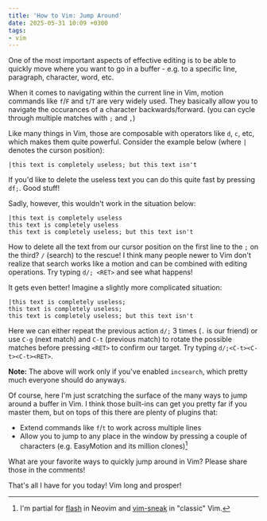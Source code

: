 ```yaml
---
title: 'How to Vim: Jump Around'
date: 2025-05-31 10:09 +0300
tags:
- vim
---
```


One of the most important aspects of effective editing is to be able to quickly
move where you want to go in a buffer - e.g. to a specific line, paragraph,
character, word, etc.

When it comes to navigating within the current line in Vim, motion commands like
`f`/`F` and `t`/`T` are very widely used. They basically allow you to navigate
the occurances of a character backwards/forward. (you can cycle through multiple
matches with `;` and `,`)

Like many things in Vim, those are composable with operators like `d`, `c`, etc, which makes
them quite powerful. Consider the example below (where `|` denotes the curson position):

```
|this text is completely useless; but this text isn't
```

If you'd like to delete the useless text you can do this quite fast by pressing `df;`.
Good stuff!

Sadly, however, this wouldn't work in the situation below:

```
|this text is completely useless
this text is completely useless
this text is completely useless; but this text isn't
```

How to delete all the text from our cursor position on the first line to the `;` on the third?
`/` (search) to the rescue! I think many people newer to Vim don't realize that search works
like a motion and can be combined with editing operations. Try typing `d/; <RET>` and see what
happens!

It gets even better! Imagine a slightly more complicated situation:

```
|this text is completely useless;
this text is completely useless;
this text is completely useless; but this text isn't
```

Here we can either repeat the previous action `d/;` 3 times (`.` is our friend)
or use `C-g` (next match) and `C-t` (previous match) to rotate the possible
matches before pressing `<RET>` to confirm our target. Try typing
`d/;<C-t><C-t><C-t><RET>`.

**Note:** The above will work only if you've enabled `incsearch`, which pretty much everyone should
do anyways.

Of course, here I'm just scratching the surface of the many ways to jump around a buffer in Vim.
I think those built-ins can get you pretty far if you master them, but on tops of this there are
plenty of plugins that:

- Extend commands like `f`/`t` to work across multiple lines
- Allow you to jump to any place in the window by pressing a couple of characters (e.g. EasyMotion and its million clones)[^1]

What are your favorite ways to quickly jump around in Vim? Please share those in the comments!

That's all I have for you today! Vim long and prosper!

[^1]: I'm partial for [flash](https://github.com/folke/flash.nvim) in Neovim and [vim-sneak](https://github.com/justinmk/vim-sneak) in "classic" Vim.
